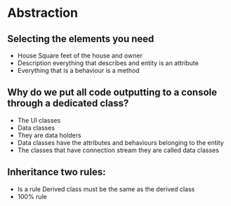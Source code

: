 # Abstraction


## Selecting the elements you need 
-	House
        Square feet of the house and owner 
-	Description everything that describes and entity is an attribute
-	Everything that is a behaviour is a method


## Why do we put all code outputting to a console through  a dedicated class?
-	The UI classes 
-	Data classes
-	They are data holders
-	Data classes have the attributes and behaviours belonging to the entity 
-	The classes that have connection stream they are called data classes

## Inheritance two rules:
-	Is a rule
        Derived class must be the same as the derived class
-	100% rule



